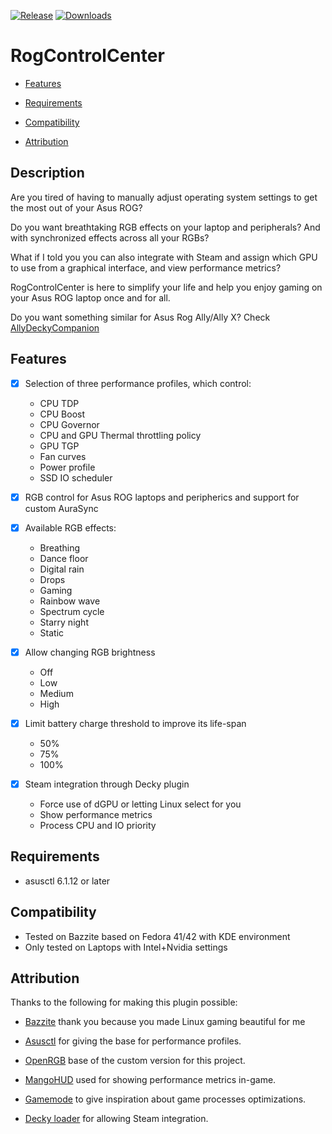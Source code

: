 [![Release](https://github.com/Emiliopg91/RogControlCenter/actions/workflows/release.yml/badge.svg)](https://github.com/Emiliopg91/RogControlCenter/actions/workflows/release.yml)
[![Downloads](https://img.shields.io/github/downloads/Emiliopg91/RogControlCenter/total.svg)](https://github.com/Emiliopg91/RogControlCenter/releases)

# RogControlCenter
- [Features](#features)

- [Requirements](#requirements)

- [Compatibility](#compatibility)

- [Attribution](#attribution)

## Description
Are you tired of having to manually adjust operating system settings to get the most out of your Asus ROG?

Do you want breathtaking RGB effects on your laptop and peripherals? And with synchronized effects across all your RGBs?

What if I told you you can also integrate with Steam and assign which GPU to use from a graphical interface, and view performance metrics?

RogControlCenter is here to simplify your life and help you enjoy gaming on your Asus ROG laptop once and for all.

Do you want something similar for Asus Rog Ally/Ally X? Check [AllyDeckyCompanion](https://github.com/Emiliopg91/AllyDeckyCompanion/)

## Features

- [x] Selection of three performance profiles, which control:
  - CPU TDP
  - CPU Boost
  - CPU Governor
  - CPU and GPU Thermal throttling policy
  - GPU TGP
  - Fan curves
  - Power profile
  - SSD IO scheduler

- [x] RGB control for Asus ROG laptops and peripherics and support for custom AuraSync

- [x] Available RGB effects:
  - Breathing
  - Dance floor
  - Digital rain
  - Drops
  - Gaming
  - Rainbow wave
  - Spectrum cycle
  - Starry night
  - Static

- [x] Allow changing RGB brightness
  - Off
  - Low
  - Medium
  - High 

- [x] Limit battery charge threshold to improve its life-span
  - 50%
  - 75%
  - 100%

- [x] Steam integration through Decky plugin
  - Force use of dGPU or letting Linux select for you
  - Show performance metrics
  - Process CPU and IO priority

## Requirements
- asusctl 6.1.12 or later

## Compatibility
- Tested on Bazzite based on Fedora 41/42 with KDE environment
- Only tested on Laptops with Intel+Nvidia settings

## Attribution

Thanks to the following for making this plugin possible:

- [Bazzite](https://github.com/ublue-os/bazzite/) thank you because you made Linux gaming beautiful for me

- [Asusctl](https://gitlab.com/asus-linux/asusctl/) for giving the base for performance profiles.

- [OpenRGB](https://gitlab.com/CalcProgrammer1/OpenRGB/) base of the custom version for this project.

- [MangoHUD](https://github.com/flightlessmango/MangoHud/) used for showing performance metrics in-game.

- [Gamemode](https://github.com/FeralInteractive/gamemode/) to give inspiration about game processes optimizations.

- [Decky loader](https://github.com/SteamDeckHomebrew/decky-loader/) for allowing Steam integration.

